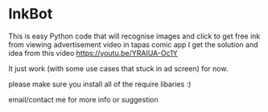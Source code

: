 # InkBot

This is easy Python code that will recognise images and click to get free ink from viewing advertisement video in tapas comic app
I get the solution and idea from this video https://youtu.be/YRAIUA-Oc1Y

It just work (with some use cases that stuck in ad screen) for now.

please make sure you install all of the require libaries :)

email/contact me for more info or suggestion
